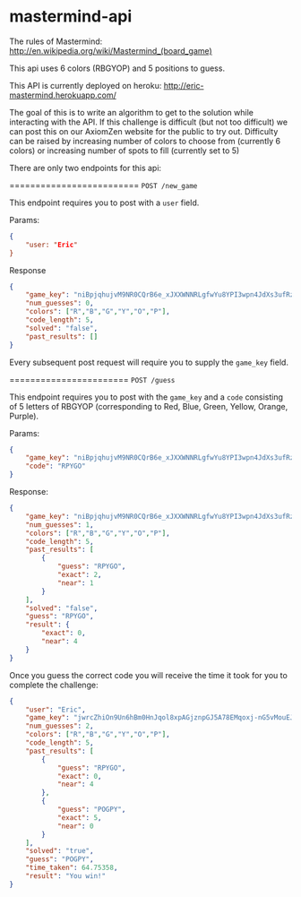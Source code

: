mastermind-api
==============
The rules of Mastermind: http://en.wikipedia.org/wiki/Mastermind_(board_game)
 
This api uses 6 colors (RBGYOP) and 5 positions to guess.

This API is currently deployed on heroku: http://eric-mastermind.herokuapp.com/

The goal of this is to write an algorithm to get to the solution while interacting with the API. If this challenge is difficult (but not too difficult) we can post this on our AxiomZen website for the public to try out. Difficulty can be raised by increasing number of colors to choose from (currently 6 colors) or increasing number of spots to fill (currently set to 5)

There are only two endpoints for this api:

=========================
`POST /new_game`

This endpoint requires you to post with a `user` field.

Params:
```json
{
    "user: "Eric"
}
```

Response
```json
{
    "game_key": "niBpjqhujvM9NR0CQrB6e_xJXXWNNRLgfwYu8YPI3wpn4JdXs3ufRzOAv3SEC_0BNSw",
    "num_guesses": 0,
    "colors": ["R","B","G","Y","O","P"],
    "code_length": 5,
    "solved": "false",
    "past_results": []
}
```
Every subsequent post request will require you to supply the `game_key` field.

=======================
`POST /guess`

This endpoint requires you to post with the `game_key` and a `code` consisting of 5 letters of RBGYOP (corresponding to Red, Blue, Green, Yellow, Orange, Purple).

Params:
```json
{
    "game_key": "niBpjqhujvM9NR0CQrB6e_xJXXWNNRLgfwYu8YPI3wpn4JdXs3ufRzOAv3SEC_0BNSw",
    "code": "RPYGO"
}
```

Response:
```json
{
    "game_key": "niBpjqhujvM9NR0CQrB6e_xJXXWNNRLgfwYu8YPI3wpn4JdXs3ufRzOAv3SEC_0BNSw",
    "num_guesses": 1,
    "colors": ["R","B","G","Y","O","P"],
    "code_length": 5,
    "past_results": [
        {
            "guess": "RPYGO",
            "exact": 2,
            "near": 1
        }
    ],
    "solved": "false",
    "guess": "RPYGO",
    "result": {
        "exact": 0,
        "near": 4
    }
}
```

Once you guess the correct code you will receive the time it took for you to complete the challenge:
```json
{
    "user": "Eric",
    "game_key": "jwrcZhiOn9Un6hBm0HnJqol8xpAGjznpGJ5A78EMqoxj-nG5vMouEJN58-l-CU0wP4M",
    "num_guesses": 2,
    "colors": ["R","B","G","Y","O","P"],
    "code_length": 5,
    "past_results": [
        {
            "guess": "RPYGO",
            "exact": 0,
            "near": 4
        },
        {
            "guess": "POGPY",
            "exact": 5,
            "near": 0
        }
    ],
    "solved": "true",
    "guess": "POGPY",
    "time_taken": 64.75358,
    "result": "You win!"
}
```
